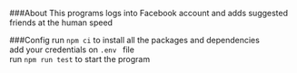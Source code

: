 ###About
This programs logs into Facebook account and adds suggested friends at the human speed <br/>

###Config
run ```npm ci``` to install all the packages and dependencies<br/>
add your credentials on ```.env ``` file<br/>
run ```npm run test``` to start the program